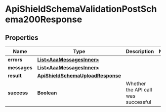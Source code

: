 

# ApiShieldSchemaValidationPostSchema200Response


## Properties

| Name | Type | Description | Notes |
|------------ | ------------- | ------------- | -------------|
|**errors** | [**List&lt;AaaMessagesInner&gt;**](AaaMessagesInner.md) |  |  |
|**messages** | [**List&lt;AaaMessagesInner&gt;**](AaaMessagesInner.md) |  |  |
|**result** | [**ApiShieldSchemaUploadResponse**](ApiShieldSchemaUploadResponse.md) |  |  |
|**success** | **Boolean** | Whether the API call was successful |  |




